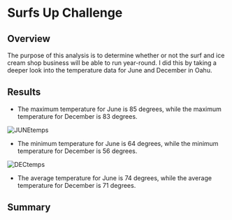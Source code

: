 # Surfs Up Challenge

## Overview
The purpose of this analysis is to determine whether or not the surf and ice cream shop business will be able to run year-round. I did this by taking a deeper look into the temperature data for June and December in Oahu. 

## Results
*	The maximum temperature for June is 85 degrees, while the maximum temperature for December is 83 degrees. 

![JUNEtemps](https://user-images.githubusercontent.com/100382595/168511311-bebfd8b3-b5d1-4075-b7b9-cd3d093b8372.png)

*	The minimum temperature for June is 64 degrees, while the minimum temperature for December is 56 degrees.

![DECtemps](https://user-images.githubusercontent.com/100382595/168511317-66b4a47d-38b9-42cc-90df-9adcaa20a7b0.png)

*	The average temperature for June is 74 degrees, while the average temperature for December is 71 degrees.

## Summary
